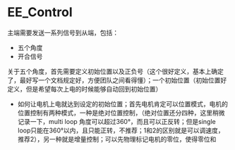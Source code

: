 # EE_Control

主端需要发送一系列信号到从端，包括：

* 五个角度
* 开合信号



关于五个角度，首先需要定义初始位置以及正负号（这个很好定义，基本上确定了，最好写一个文档规定好，方便团队之间看得懂）；一个初始位置（初始位置好定义，但是希望每次上电的时候能够自动回到初始位置）

* 如何让电机上电就达到设定的初始位置；首先电机肯定可以位置模式，电机的位置控制有两种模式，一种是绝对位置控制，（绝对位置还分四种，这里稍微记录一下，multi loop 角度可以超过360°，而且可以正反转；但是single loop只能在360°以内，且只能正转，不推荐；1和2的区别就是可以调速度，推荐2），另一种就是增量控制；可以先物理标记电机的零位，使得零位和